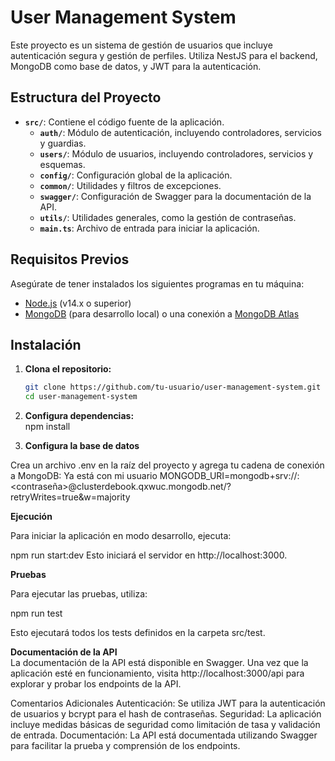 # User Management System

Este proyecto es un sistema de gestión de usuarios que incluye autenticación segura y gestión de perfiles. Utiliza NestJS para el backend, MongoDB como base de datos, y JWT para la autenticación.

## Estructura del Proyecto

- **`src/`**: Contiene el código fuente de la aplicación.
  - **`auth/`**: Módulo de autenticación, incluyendo controladores, servicios y guardias.
  - **`users/`**: Módulo de usuarios, incluyendo controladores, servicios y esquemas.
  - **`config/`**: Configuración global de la aplicación.
  - **`common/`**: Utilidades y filtros de excepciones.
  - **`swagger/`**: Configuración de Swagger para la documentación de la API.
  - **`utils/`**: Utilidades generales, como la gestión de contraseñas.
  - **`main.ts`**: Archivo de entrada para iniciar la aplicación.

## Requisitos Previos

Asegúrate de tener instalados los siguientes programas en tu máquina:

- [Node.js](https://nodejs.org/) (v14.x o superior)
- [MongoDB](https://www.mongodb.com/) (para desarrollo local) o una conexión a [MongoDB Atlas](https://www.mongodb.com/cloud/atlas)

## Instalación

1. **Clona el repositorio:**

   ```bash
   git clone https://github.com/tu-usuario/user-management-system.git
   cd user-management-system

 2. **Configura dependencias:**  
  npm install

 3. **Configura la base de datos**  

Crea un archivo .env en la raíz del proyecto y agrega tu cadena de conexión a MongoDB:
Ya está con mi usuario
MONGODB_URI=mongodb+srv://<usuario>:<contraseña>@clusterdebook.qxwuc.mongodb.net/?retryWrites=true&w=majority


  **Ejecución**  

Para iniciar la aplicación en modo desarrollo, ejecuta:

npm run start:dev
Esto iniciará el servidor en http://localhost:3000.

 **Pruebas**  

Para ejecutar las pruebas, utiliza:


npm run test

Esto ejecutará todos los tests definidos en la carpeta src/test.


 **Documentación de la API**  
La documentación de la API está disponible en Swagger. Una vez que la aplicación esté en funcionamiento, visita http://localhost:3000/api para explorar y probar los endpoints de la API.

Comentarios Adicionales
Autenticación: Se utiliza JWT para la autenticación de usuarios y bcrypt para el hash de contraseñas.
Seguridad: La aplicación incluye medidas básicas de seguridad como limitación de tasa y validación de entrada.
Documentación: La API está documentada utilizando Swagger para facilitar la prueba y comprensión de los endpoints.

